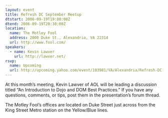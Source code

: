 ```yaml
---
layout: event
title: Refresh DC September Meetup
dtstart: 2006-09-19T19:00:00Z
dtend: 2006-09-19T20:30:00Z
location:
  name: The Motley Fool
  address: 2000 Duke St., Alexandria, VA 22314
  url: http://www.fool.com/
speakers:
  - name: Kevin Lawver
    url: http://lawver.net/
rsvp:
  name: Upcoming
  url: http://upcoming.yahoo.com/event/103981/VA/Alexandria/Refresh-DC-September-Meetup/The-Motley-Fool/
---
```


At this month’s meeting, Kevin Lawver of AOL will be leading a discussion titled “An Introduction to Dojo and DOM Best Practices.” If you have any questions, comments, or tips, post them in the presentation’s forum thread.

The Motley Fool’s offices are located on Duke Street just across from the King Street Metro station on the Yellow/Blue lines.